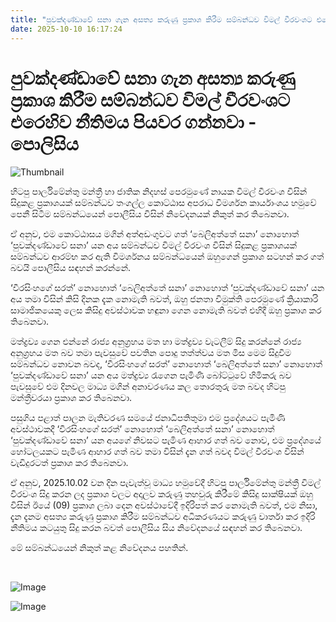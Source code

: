 ```yaml
---
title: "පුවක්දණ්ඩාවේ සනා ගැන අසත්‍ය කරුණු ප්‍රකාශ කිරීම සම්බන්ධව විමල් වීරවංශට එරෙහිව නීතිමය පියවර ගන්නවා - පොලිසිය"
date: 2025-10-10 16:17:24
---
```


# පුවක්දණ්ඩාවේ සනා ගැන අසත්‍ය කරුණු ප්‍රකාශ කිරීම සම්බන්ධව විමල් වීරවංශට එරෙහිව නීතිමය පියවර ගන්නවා - පොලිසිය

![Thumbnail](https://helakuru.sgp1.cdn.digitaloceanspaces.com/esana/images/lib/wimal-archived.jpg)

හිටපු පාර්ලිමේන්තු මන්ත්‍රී හා ජාතික නිදහස් පෙරමුණේ නායක විමල් වීරවංශ විසින් සිදුකළ ප්‍රකාශයක් සම්බන්ධව තංගල්ල කොට්ඨාස අපරාධ විමර්ශන කාර්යාංශය හමුවේ පෙනී සිටීම සම්බන්ධයෙන් පොලීසිය විසින් නිවේදනයක් නිකුත් කර තිබෙනවා.

ඒ අනුව, එම කොට්ඨාසය මගින් අත්අඩංගුවට ගත් ‘බෙලිඅත්තේ සනා’ නොහොත් ‘පුවක්දණ්ඩාවේ සනා’ යන අය සම්බන්ධව විමල් වීරවංශ විසින් සිදුකළ ප්‍රකාශයක් සම්බන්ධව ආරම්භ කර ඇති විමර්ශනය සම්බන්ධයෙන් ඔහුගෙන් ප්‍රකාශ සටහන් කර ගත් බවයි පොලීසිය සඳහන් කරන්නේ.

‘වීරසිංහගේ සරත්’ නොහොත් ‘බෙලිඅත්තේ සනා’ නොහොත් ‘පුවක්දණ්ඩාවේ සනා’ යන අය තමා විසින් කිසි දිනක දැක නොමැති බවත්, ඔහු ජනතා විමුක්ති පෙරමුණේ ක්‍රියාකාරි සාමාජිකයෙකු ලෙස කිසිදු අවස්ථාවක හඳුනා ගෙන නොමැති බවත් එහිදී ඔහු ප්‍රකාශ කර තිබෙනවා.

මත්ද්‍රව්‍ය ගෙන එන්නේ රාජ්‍ය අනුග්‍රහය මත හා මත්ද්‍රව්‍ය වැටලීම් සිදු කරන්නේ රාජ්‍ය අනුග්‍රහය මත බව තමා පැවසුවේ පවතින පොදු තත්ත්වය මත මිස මෙම සිදුවීම සම්බන්ධව නොවන බවද, ‘වීරසිංහගේ සරත්’ නොහොත් ‘බෙලිඅත්තේ සනා’ නොහොත් ‘පුවක්දණ්ඩාවේ සනා’ යන අය මත්ද්‍රව්‍ය රැගෙන පැමිණි බෝට්ටුවේ හිමිකරු බව පැවසුවේ එම දිනවල මාධ්‍ය මගින් අනාවරණය කල තොරතුරු මත බවද හිටපු මන්ත්‍රීවරයා ප්‍රකාශ කර තිබෙනවා.

පසුගිය පළාත් පාලන මැතිවරණ සමයේ ජනාධිපතිතුමා එම ප්‍රදේශයට පැමිණි අවස්ථාවකදී ‘වීරසිංහගේ සරත්’ නොහොත් ‘බෙලිඅත්තේ සනා’ නොහොත් ‘පුවක්දණ්ඩාවේ සනා’ යන අයගේ නිවසට පැමිණ ආහාර ගත් බව නොව, එම ප්‍රදේශයේ හෝටලයකට පැමිණ ආහාර ගත් බව තමා විසින් දැන ගත් බවද විමල් වීරවංශ විසින් වැඩිදුරටත් ප්‍රකාශ කර තිබෙනවා.

ඒ අනුව, 2025.10.02 වන දින පැවැත්වූ මාධ්‍ය හමුවේදී හිටපු පාර්ලිමේන්තු මන්ත්‍රී විමල් වීරවංශ සිදු කරන ලද ප්‍රකාශ වලට අදාලව කරුණු තහවුරු කිරීමේ කිසිදු සාක්ෂියක් ඔහු විසින් ඊයේ (09) ප්‍රකාශ ලබා දෙන අවස්ථාවේදී ඉදිරිපත් කර නොමැති බවත්, එම නිසා, දැන දැනම අසත්‍ය කරුණු ප්‍රකාශ කිරීම සම්බන්ධව අධිකරණයට කරුණු වාර්තා කර ඉදිරි නීතිමය කටයුතු සිදු කරන බවත් පොලීසිය සිය නිවේදනයේ සඳහන් කර තිබෙනවා.

මේ සම්බන්ධයෙන් නිකුත් කළ නිවේදනය පහතින්.

 

![Image](https://helakuru.sgp1.cdn.digitaloceanspaces.com/esana/images/68e8dfefda775pdf_page_0.jpeg)

![Image](https://helakuru.sgp1.cdn.digitaloceanspaces.com/esana/images/68e8dfefe5f04pdf_page_1.jpeg)

